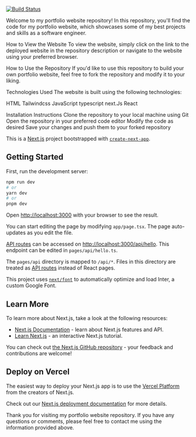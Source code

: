 [![Build Status](https://img.shields.io/github/deployments/adamgonzo/Portfolio/production?label=Vercel&logo=Vercel&logoColor=white)](https://github.com/adamgonzo/portfolio)

Welcome to my portfolio website repository! In this repository, you'll find the code for my portfolio website, which showcases some of my best projects and skills as a software engineer.

How to View the Website
To view the website, simply click on the link to the deployed website in the repository description or navigate to the website using your preferred browser.

How to Use the Repository
If you'd like to use this repository to build your own portfolio website, feel free to fork the repository and modify it to your liking.

Technologies Used
The website is built using the following technologies:

HTML
Tailwindcss
JavaScript
typescript
next.Js
React

Installation Instructions
Clone the repository to your local machine using Git
Open the repository in your preferred code editor
Modify the code as desired
Save your changes and push them to your forked repository

This is a [Next.js](https://nextjs.org/) project bootstrapped with [`create-next-app`](https://github.com/vercel/next.js/tree/canary/packages/create-next-app).

## Getting Started

First, run the development server:

```bash
npm run dev
# or
yarn dev
# or
pnpm dev
```

Open [http://localhost:3000](http://localhost:3000) with your browser to see the result.

You can start editing the page by modifying `app/page.tsx`. The page auto-updates as you edit the file.

[API routes](https://nextjs.org/docs/api-routes/introduction) can be accessed on [http://localhost:3000/api/hello](http://localhost:3000/api/hello). This endpoint can be edited in `pages/api/hello.ts`.

The `pages/api` directory is mapped to `/api/*`. Files in this directory are treated as [API routes](https://nextjs.org/docs/api-routes/introduction) instead of React pages.

This project uses [`next/font`](https://nextjs.org/docs/basic-features/font-optimization) to automatically optimize and load Inter, a custom Google Font.

## Learn More

To learn more about Next.js, take a look at the following resources:

- [Next.js Documentation](https://nextjs.org/docs) - learn about Next.js features and API.
- [Learn Next.js](https://nextjs.org/learn) - an interactive Next.js tutorial.

You can check out [the Next.js GitHub repository](https://github.com/vercel/next.js/) - your feedback and contributions are welcome!

## Deploy on Vercel

The easiest way to deploy your Next.js app is to use the [Vercel Platform](https://vercel.com/new?utm_medium=default-template&filter=next.js&utm_source=create-next-app&utm_campaign=create-next-app-readme) from the creators of Next.js.

Check out our [Next.js deployment documentation](https://nextjs.org/docs/deployment) for more details.

Thank you for visiting my portfolio website repository. If you have any questions or comments, please feel free to contact me using the information provided above.
